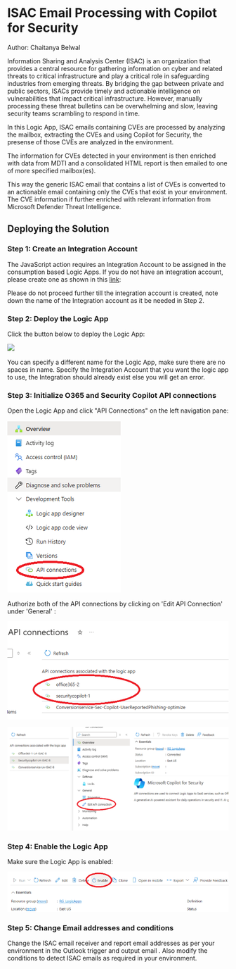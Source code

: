 # ISAC Email Processing with Copilot for Security
Author: Chaitanya Belwal

Information Sharing and Analysis Center (ISAC) is an organization that provides a central resource for gathering information on cyber and related threats to critical infrastructure and play a critical role in safeguarding industries from emerging threats. By bridging the gap between private and public sectors, ISACs provide timely and actionable intelligence on vulnerabilities that impact critical infrastructure. However, manually processing these threat bulletins can be overwhelming and slow, leaving security teams scrambling to respond in time. 

In this Logic App, ISAC emails containing CVEs are processed by analyzing the mailbox, extracting the CVEs and using Copilot for Security, the presense of those CVEs are analyzed in the environment. 

The information for CVEs detected in your environment is then enriched with data from MDTI and a consolidated HTML report is then emailed to one of more specified mailbox(es).

This way the generic ISAC email that contains a list of CVEs is converted to an actionable email containing only the CVEs that exist in your environment. The CVE information if further enriched with relevant information from Microsoft Defender Threat Intelligence.

## Deploying the Solution

### Step 1: Create an Integration Account

The JavaScript action requires an Integration Account to be assigned in the consumption based Logic Apps. If you do not have an integration account, please create one as shown in this <a href = "https://learn.microsoft.com/en-us/azure/logic-apps/enterprise-integration/create-integration-account?tabs=azure-portal%2Cconsumption">link</a>:

Please do not proceed further till the integration account is created, note down the name of the Integration account as it be needed in Step 2.

### Step 2: Deploy the Logic App

Click the button below to deploy the Logic App:

<a href="https://portal.azure.com/#create/Microsoft.Template/uri/https%3A%2F%2Fraw.githubusercontent.com%2Fcbelwal%2FCopilot-For-Security%2Fmain%2FLogic%2520Apps%2FISAC-Email-Processing%2Fazuredeploy.json" target="_blank">
<img src="https://aka.ms/deploytoazurebutton"/>
</a>

You can specify a different name for the Logic App, make sure there are no spaces in name. Specify the Integration Account that you want the logic app to use, the Integration should already exist else you will get an error.

### Step 3: Initialize O365 and Security Copilot API connections

Open the Logic App and click "API Connections" on the left navigation pane:

![alt text](LA-step-3.png)

Authorize both of the API connections  by clicking on 'Edit API Connection' under 'General' :

![alt text](LA-step-3_3.png)

![alt text](LA-step-3_5.png)


### Step 4: Enable the Logic App

Make sure the Logic App is enabled:

![alt text](LA-step-4.png)

### Step 5: Change Email addresses and conditions

Change the ISAC email receiver and report email addresses as per your environment in the Outlook trigger and output email . Also modify the conditions to detect ISAC emails as required in your environment. 

<br>
